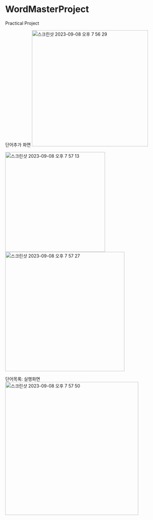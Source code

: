 # WordMasterProject
Practical Project

단어추가 화면
<img width="370" alt="스크린샷 2023-09-08 오후 7 56 29" src="https://github.com/chanmi4983/WordMasterProject/assets/102154392/a5a9231a-d109-4d56-af11-bf2f28763aae">

<img width="318" alt="스크린샷 2023-09-08 오후 7 57 13" src="https://github.com/chanmi4983/WordMasterProject/assets/102154392/f84b0171-5379-4921-aa75-5f8deb9adde0">

<img width="380" alt="스크린샷 2023-09-08 오후 7 57 27" src="https://github.com/chanmi4983/WordMasterProject/assets/102154392/8f5c20f4-ff80-41e1-93d9-ac3efd16bc86">


단어목록: 실행화면 
<img width="424" alt="스크린샷 2023-09-08 오후 7 57 50" src="https://github.com/chanmi4983/WordMasterProject/assets/102154392/2ea1deed-5772-492d-a591-9f4b86079f15">


